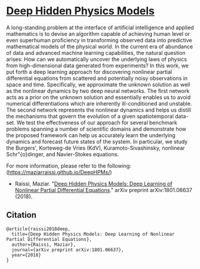 # [Deep Hidden Physics Models](https://maziarraissi.github.io/DeepHPMs/)

A long-standing problem at the interface of artificial intelligence and applied mathematics is to devise an algorithm capable of achieving human level or even superhuman proficiency in transforming observed data into predictive mathematical models of the physical world. In the current era of abundance of data and advanced machine learning capabilities, the natural question arises: How can we automatically uncover the underlying laws of physics from high-dimensional data generated from experiments? In this work, we put forth a deep learning approach for discovering nonlinear partial differential equations from scattered and potentially noisy observations in space and time. Specifically, we approximate the unknown solution as well as the nonlinear dynamics by two deep neural networks. The first network acts as a prior on the unknown solution and essentially enables us to avoid numerical differentiations which are inherently ill-conditioned and unstable. The second network represents the nonlinear dynamics and helps us distill the mechanisms that govern the evolution of a given spatiotemporal data-set. We test the effectiveness of our approach for several benchmark problems spanning a number of scientific domains and demonstrate how the proposed framework can help us accurately learn the underlying dynamics and forecast future states of the system. In particular, we study the Burgers', Korteweg-de Vries (KdV), Kuramoto-Sivashinsky, nonlinear Schr\"{o}dinger, and Navier-Stokes equations.

For more information, please refer to the following: (https://maziarraissi.github.io/DeepHPMs/)

  - Raissi, Maziar. "[Deep Hidden Physics Models: Deep Learning of Nonlinear Partial Differential Equations](https://arxiv.org/abs/1801.06637)." arXiv preprint arXiv:1801.06637 (2018).

## Citation

    @article{raissi2018deep,
      title={Deep Hidden Physics Models: Deep Learning of Nonlinear Partial Differential Equations},
      author={Raissi, Maziar},
      journal={arXiv preprint arXiv:1801.06637},
      year={2018}
    }
